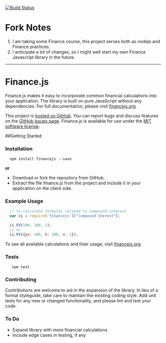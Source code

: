 [![Build Status](https://travis-ci.org/carltonf/finance.js.svg)](https://travis-ci.org/carltonf/finance.js)


Fork Notes
==========
1. I am taking some Finance course, this project serves both as nodejs and
Finance practices.
2. I anticipate a lot of changes, so I might well start my own Finance
   Javascript library in the future.


----------------------------------------------------------------

Finance.js
==========

Finance.js makes it easy to incorporate common financial calculations into your application. The library is built on pure JavaScript without any dependencies. For full documentation, please visit [financejs.org](http://financejs.org).

This project is [hosted on GitHub](https://github.com/essamjoubori/finance.js). You can report bugs and discuss features on the [GitHub issues page](https://github.com/essamjoubori/finance.js/issues). Finance.js is available for use under the [MIT software license](https://github.com/essamjoubori/finance.js/blob/master/LICENSE.md).

##Getting Started

### Installation

```shell
  npm install financejs --save
```
**or**

- Download or fork the repository from GitHub.
- Extract the file finance.js from the project and include it in your application on the client side.

### Example Usage

```js
  // to calculate formulas related to compound interest
  var ci = require('financejs')["Compound Inerest"];
  
  ci.FV(100, 100, 2);
  // or
  ci.FV({pv: 100, k: 100, n: 2});
```
To see all available calculations and their usage, visit [financejs.org](http://financejs.org).

### Tests

```shell
   npm test
``` 

### Contributing

Contributions are welcome to aid in the expansion of the library. In lieu of a formal styleguide, take care to maintain the existing coding style. Add unit tests for any new or changed functionality, and please lint and test your code.

### To Do

- Expand library with more financial calculations
- Include edge cases in testing, if any
